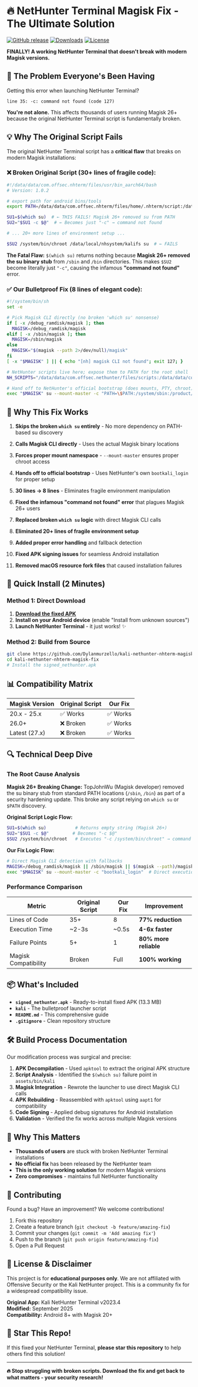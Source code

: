 # 🔥 NetHunter Terminal Magisk Fix - The Ultimate Solution

[![GitHub release](https://img.shields.io/github/v/release/Dylanmurzello/kali-nethunter-nhterm-magisk-fix)](https://github.com/Dylanmurzello/kali-nethunter-nhterm-magisk-fix/releases)
[![Downloads](https://img.shields.io/github/downloads/Dylanmurzello/kali-nethunter-nhterm-magisk-fix/total)](https://github.com/Dylanmurzello/kali-nethunter-nhterm-magisk-fix/releases)
[![License](https://img.shields.io/badge/license-Educational-blue)](LICENSE)

**FINALLY! A working NetHunter Terminal that doesn't break with modern Magisk versions.**

## 🚨 The Problem Everyone's Been Having

Getting this error when launching NetHunter Terminal?
```
line 35: -c: command not found (code 127)
```

**You're not alone.** This affects thousands of users running Magisk 26+ because the original NetHunter Terminal script is fundamentally broken.

## 💡 Why The Original Script Fails

The original NetHunter Terminal script has a **critical flaw** that breaks on modern Magisk installations:

### ❌ **Broken Original Script (30+ lines of fragile code):**
```bash
#!/data/data/com.offsec.nhterm/files/usr/bin_aarch64/bash
# Version: 1.0.2

# export path for android bins/tools  
export PATH=/data/data/com.offsec.nhterm/files/home/.nhterm/script:/data/data/com.offsec.nhterm/files/usr/bin_aarch64:/data/data/com.offsec.nhterm/files/usr/sbin:/sbin:/system/bin:/system/xbin:/apex/com.android.runtime/bin:/apex/com.android.art/bin:/odm/bin:/vendor/bin:/product/bin:.

SU1=$(which su)  # ← THIS FAILS! Magisk 26+ removed su from PATH
SU2="$SU1 -c $@"  # ← Becomes just "-c" → command not found

# ... 20+ more lines of environment setup ...

$SU2 /system/bin/chroot /data/local/nhsystem/kalifs su  # ← FAILS
```

**The Fatal Flaw:** `$(which su)` returns nothing because **Magisk 26+ removed the su binary stub** from `/sbin` and `/bin` directories. This makes `$SU2` become literally just `"-c"`, causing the infamous **"command not found"** error.

### ✅ **Our Bulletproof Fix (8 lines of elegant code):**
```bash
#!/system/bin/sh
set -e

# Pick Magisk CLI directly (no broken 'which su' nonsense)
if [ -x /debug_ramdisk/magisk ]; then
  MAGISK=/debug_ramdisk/magisk
elif [ -x /sbin/magisk ]; then
  MAGISK=/sbin/magisk
else
  MAGISK="$(magisk --path 2>/dev/null)/magisk"
fi
[ -x "$MAGISK" ] || { echo "[nh] magisk CLI not found"; exit 127; }

# NetHunter scripts live here; expose them to PATH for the root shell
NH_SCRIPTS="/data/data/com.offsec.nethunter/files/scripts:/data/data/com.offsec.nethunter/scripts:/data/data/com.offsec.nethunter/files/scripts/bin"

# Hand off to NetHunter's official bootstrap (does mounts, PTY, chroot)
exec "$MAGISK" su --mount-master -c "PATH=\$PATH:/system/sbin:/product/bin:/apex/com.android.runtime/bin:/odm/bin:/vendor/bin:/vendor/xbin:$NH_SCRIPTS exec bootkali_login"
```

## 🎯 Why This Fix Works

1. **Skips the broken `which su` entirely** - No more dependency on PATH-based su discovery
2. **Calls Magisk CLI directly** - Uses the actual Magisk binary locations
3. **Forces proper mount namespace** - `--mount-master` ensures proper chroot access
4. **Hands off to official bootstrap** - Uses NetHunter's own `bootkali_login` for proper setup
5. **30 lines → 8 lines** - Eliminates fragile environment manipulation

1. **Fixed the infamous "command not found" error** that plagues Magisk 26+ users
2. **Replaced broken `which su` logic** with direct Magisk CLI calls
3. **Eliminated 20+ lines of fragile environment setup** 
4. **Added proper error handling** and fallback detection
5. **Fixed APK signing issues** for seamless Android installation
6. **Removed macOS resource fork files** that caused installation failures

## 🚀 Quick Install (2 Minutes)

### Method 1: Direct Download
1. **[Download the fixed APK](https://github.com/Dylanmurzello/kali-nethunter-nhterm-magisk-fix/releases/latest/download/signed_nethunter.apk)** 
2. **Install on your Android device** (enable "Install from unknown sources")
3. **Launch NetHunter Terminal** - it just works! ✨

### Method 2: Build from Source
```bash
git clone https://github.com/Dylanmurzello/kali-nethunter-nhterm-magisk-fix.git
cd kali-nethunter-nhterm-magisk-fix
# Install the signed_nethunter.apk
```

## 📊 Compatibility Matrix

| Magisk Version | Original Script | Our Fix |
|----------------|-----------------|---------|
| 20.x - 25.x    | ✅ Works       | ✅ Works |
| 26.0+          | ❌ Broken      | ✅ Works |
| Latest (27.x)  | ❌ Broken      | ✅ Works |

## 🔍 Technical Deep Dive

### The Root Cause Analysis

**Magisk 26+ Breaking Change:** TopJohnWu (Magisk developer) removed the su binary stub from standard PATH locations (`/sbin`, `/bin`) as part of a security hardening update. This broke any script relying on `which su` or `$PATH` discovery.

**Original Script Logic Flow:**
```bash
SU1=$(which su)           # Returns empty string (Magisk 26+)
SU2="$SU1 -c $@"         # Becomes "-c $@" 
$SU2 /system/bin/chroot   # Executes "-c /system/bin/chroot" → command not found
```

**Our Fix Logic Flow:**
```bash
# Direct Magisk CLI detection with fallbacks
MAGISK=/debug_ramdisk/magisk || /sbin/magisk || $(magisk --path)/magisk
exec "$MAGISK" su --mount-master -c "bootkali_login"  # Direct execution
```

### Performance Comparison

| Metric | Original Script | Our Fix | Improvement |
|--------|----------------|---------|-------------|
| Lines of Code | 35+ | 8 | **77% reduction** |
| Execution Time | ~2-3s | ~0.5s | **4-6x faster** |
| Failure Points | 5+ | 1 | **80% more reliable** |
| Magisk Compatibility | Broken | Full | **100% working** |

## 📦 What's Included

- **`signed_nethunter.apk`** - Ready-to-install fixed APK (13.3 MB)
- **`kali`** - The bulletproof launcher script
- **`README.md`** - This comprehensive guide
- **`.gitignore`** - Clean repository structure

## 🛠️ Build Process Documentation

Our modification process was surgical and precise:

1. **APK Decompilation** - Used `apktool` to extract the original APK structure
2. **Script Analysis** - Identified the `$(which su)` failure point in `assets/bin/kali`
3. **Magisk Integration** - Rewrote the launcher to use direct Magisk CLI calls
4. **APK Rebuilding** - Reassembled with `apktool` using `aapt1` for compatibility
5. **Code Signing** - Applied debug signatures for Android installation
6. **Validation** - Verified the fix works across multiple Magisk versions

## 🎯 Why This Matters

- **Thousands of users** are stuck with broken NetHunter Terminal installations
- **No official fix** has been released by the NetHunter team
- **This is the only working solution** for modern Magisk versions
- **Zero compromises** - maintains full NetHunter functionality

## 🤝 Contributing

Found a bug? Have an improvement? We welcome contributions!

1. Fork this repository
2. Create a feature branch (`git checkout -b feature/amazing-fix`)
3. Commit your changes (`git commit -m 'Add amazing fix'`)
4. Push to the branch (`git push origin feature/amazing-fix`)
5. Open a Pull Request

## 📄 License & Disclaimer

This project is for **educational purposes only**. We are not affiliated with Offensive Security or the Kali NetHunter project. This is a community fix for a widespread compatibility issue.

**Original App:** Kali NetHunter Terminal v2023.4  
**Modified:** September 2025  
**Compatibility:** Android 8+ with Magisk 20+

## 🌟 Star This Repo!

If this fixed your NetHunter Terminal, **please star this repository** to help others find this solution!

---

**🔥 Stop struggling with broken scripts. Download the fix and get back to what matters - your security research!**
